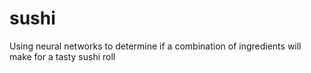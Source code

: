 # sushi
Using neural networks to determine if a combination of ingredients will make for a tasty sushi roll
